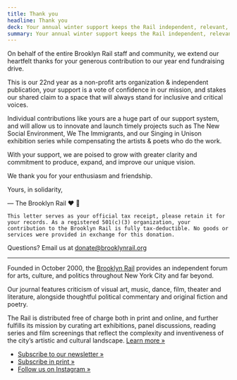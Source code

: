 ```yaml
---
title: Thank you
headline: Thank you
deck: Your annual winter support keeps the Rail independent, relevant, and free
summary: Your annual winter support keeps the Rail independent, relevant, and free
---
```



On behalf of the entire Brooklyn Rail staff and community, we extend our
heartfelt thanks for your generous contribution to our year end fundraising drive.

This is our 22nd year as a non-profit arts organization & independent publication, your support is a vote of confidence in our mission, and stakes our shared claim to a space that will always stand for inclusive and critical voices.

Individual contributions like yours are a huge part of our support system, and will allow us to innovate and launch timely projects such as The New Social Environment, We The Immigrants, and our Singing in Unison exhibition series while compensating the artists & poets who do the work.

With your support, we are poised to grow with greater clarity and commitment to produce, expand, and improve our unique vision.

We thank you for your enthusiasm and friendship.

Yours, in solidarity,

— The Brooklyn Rail :heart: :rainbow:

```
This letter serves as your official tax receipt, please retain it for your records. As a registered 501(c)(3) organization, your contribution to the Brooklyn Rail is fully tax-deductible. No goods or services were provided in exchange for this donation.
```
Questions? Email us at [donate@brooklynrail.org](mailto:donate@brooklynrail.org)

---

Founded in October 2000, the [Brooklyn Rail](https://brooklynrail.org/) provides an independent forum for arts, culture, and politics throughout New York City and far beyond.

Our journal features criticism of visual art, music, dance, film, theater and literature, alongside thoughtful political commentary and original fiction and poetry.

The Rail is distributed free of charge both in print and online, and further fulfills its mission by curating art exhibitions, panel discussions, reading series and film screenings that reflect the complexity and inventiveness of the city’s
artistic and cultural landscape. [Learn more »](https://brooklynrail.org/about)

- [Subscribe to our newsletter »](https://brooklynrail.org/newsletter)
- [Subscribe in print »](https://shop.brooklynrail.org/products/subscription?h)
- [Follow us on Instagram »](https://instagram.com/brooklynrail)
